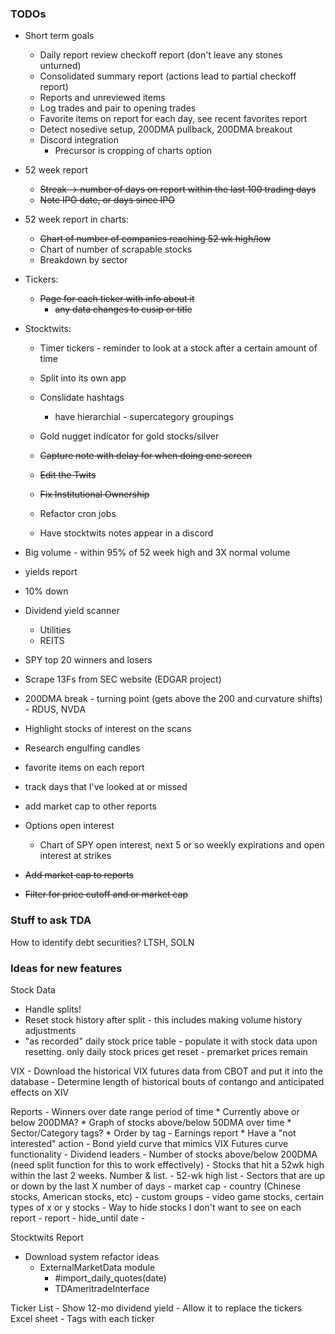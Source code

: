 ### TODOs

* Short term goals
  - Daily report review checkoff report (don't leave any stones unturned)
  - Consolidated summary report (actions lead to partial checkoff report)
  - Reports and unreviewed items
  - Log trades and pair to opening trades
  - Favorite items on report for each day, see recent favorites report
  - Detect nosedive setup, 200DMA pullback, 200DMA breakout
  - Discord integration
    * Precursor is cropping of charts option  



* 52 week report
  - ~~Streak -> number of days on report within the last 100 trading days~~
  - ~~Note IPO date, or days since IPO~~                                   

* 52 week report in charts:
  - ~~Chart of number of companies reaching 52 wk high/low~~
  - Chart of number of scrapable stocks
  - Breakdown by sector

* Tickers: 
  - ~~Page for each ticker with info about it~~
    - ~~any data changes to cusip or title~~

* Stocktwits:
  - Timer tickers - reminder to look at a stock after a certain amount of time
  - Split into its own app
  - Conslidate hashtags
    - have hierarchial - supercategory groupings
  - Gold nugget indicator for gold stocks/silver
  - ~~Capture note with delay for when doing one screen~~
  - ~~Edit the Twits~~

  - ~~Fix Institutional Ownership~~
  - Refactor cron jobs
  - Have stocktwits notes appear in a discord


* Big volume - within 95% of 52 week high and 3X normal volume 
* yields report
* 10% down
* Dividend yield scanner
  - Utilities
  - REITS
* SPY top 20 winners and losers
* Scrape 13Fs from SEC website (EDGAR project)
* 200DMA break - turning point (gets above the 200 and curvature shifts) - RDUS, NVDA
* Highlight stocks of interest on the scans
* Research engulfing candles
* favorite items on each report
* track days that I've looked at or missed
* add market cap to other reports

* Options open interest
  - Chart of SPY open interest, next 5 or so weekly expirations and open interest at strikes

* ~~Add market cap to reports~~
* ~~Filter for price cutoff and or market cap~~

### Stuff to ask TDA

How to identify debt securities? LTSH, SOLN


### Ideas for new features



Stock Data
* Handle splits!
* Reset stock history after split - this includes making volume history adjustments
* "as recorded" daily stock price table - populate it with stock data upon resetting. only daily stock prices 
  get reset - premarket prices remain


VIX
    - Download the historical VIX futures data from CBOT and put it into the database
        - Determine length of historical bouts of contango and anticipated effects on XIV


Reports
    - Winners over date range period of time
        * Currently above or below 200DMA?
        * Graph of stocks above/below 50DMA over time
        * Sector/Category tags?
        * Order by tag
    - Earnings report
        * Have a "not interested" action
    - Bond yield curve that mimics VIX Futures curve functionality
    - Dividend leaders
    - Number of stocks above/below 200DMA (need split function for this to work effectively)
    - Stocks that hit a 52wk high within the last 2 weeks. Number & list.
    - 52-wk high list
    - Sectors that are up or down by the last X number of days
      - market cap
      - country (Chinese stocks, American stocks, etc)
      - custom groups - video game stocks, certain types of x or y stocks
    - Way to hide stocks I don't want to see on each report - report - hide_until date
    -  

    
Stocktwits Report

* Download system refactor ideas
    - ExternalMarketData module
        - \#import_daily_quotes(date)
        - TDAmeritradeInterface

Ticker List
    - Show 12-mo dividend yield
    - Allow it to replace the tickers Excel sheet
    - Tags with each ticker
    
    